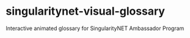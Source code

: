 # singularitynet-visual-glossary
Interactive animated glossary for SingularityNET Ambassador Program
